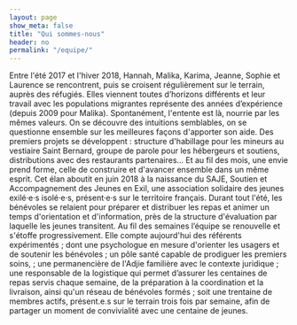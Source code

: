```yaml
---
layout: page
show_meta: false
title: "Qui sommes-nous"
header: no
permalink: "/equipe/"
---
```

Entre l'été 2017 et l'hiver 2018, Hannah, Malika, Karima, Jeanne, Sophie et Laurence se rencontrent, puis se croisent régulièrement sur le terrain, auprès des réfugiés. Elles viennent toutes d’horizons différents et leur travail avec les populations migrantes représente des années d’expérience (depuis 2009 pour Malika).
Spontanément, l'entente est là, nourrie par les mêmes valeurs. On se découvre des intuitions semblables, on se questionne ensemble sur les meilleures façons d'apporter son aide.
Des premiers projets se développent : structure d'habillage pour les mineurs au vestiaire Saint Bernard, groupe de parole pour les hébergeurs et soutiens, distributions avec des restaurants partenaires...
Et au fil des mois, une envie prend forme, celle de construire et d'avancer ensemble dans un même esprit. Cet élan aboutit en juin 2018 à la naissance du SAJE, Soutien et Accompagnement des Jeunes en Exil, une association solidaire des jeunes exilé·e·s isolé·e·s, présent·e·s sur le territoire français.
Durant tout l'été, les bénévoles se relaient pour préparer et distribuer les repas et animer un temps d'orientation et d'information, près de la structure d'évaluation par laquelle les jeunes transitent.
Au fil des semaines l’équipe se renouvelle et s'étoffe progressivement.
Elle compte aujourd'hui des référents expérimentés ; dont une psychologue en mesure d'orienter les usagers et de soutenir les bénévoles ; un pôle santé capable de prodiguer les premiers soins, ; une permanencière de l'Adjie familière avec le contexte juridique ; une responsable de la logistique qui permet d’assurer les centaines de repas servis chaque semaine, de la préparation à la coordination et la livraison, ainsi qu'un réseau de bénévoles formés ; soit une trentaine de membres actifs,
présent.e.s sur le terrain trois fois par semaine, afin de  partager un moment de convivialité avec une centaine de jeunes.
